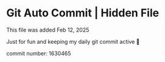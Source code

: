 # Git Auto Commit | Hidden File

This file was added Feb 12, 2025

Just for fun and keeping my daily git commit active 🤪

commit number: 1630465

